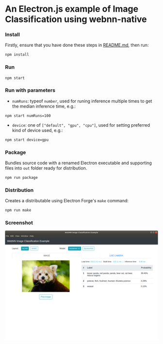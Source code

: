 # An Electron.js example of Image Classification using webnn-native

### Install

Firstly, ensure that you have done these steps in [README.md](/node/README.md), then run:
```bash
npm install
```

### Run

```bash
npm start
```

### Run with parameters

- `numRuns`: typeof `number`, used for runing inference multiple times to get the median inference time, e.g.:
```bash
npm start numRuns=100
```
- `device`: one of `["default", "gpu", "cpu"]`, used for setting preferred kind of device used, e.g.:
```bash
npm start device=gpu
```

### Package

Bundles source code with a renamed Electron executable and supporting files into `out` folder ready for distribution.

```bash
npm run package
```

### Distribution

Creates a distributable using Electron Forge's `make` command:

```bash
npm run make
```

### Screenshot

![screenshot](screenshot.png)